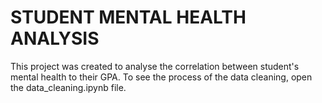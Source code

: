 # STUDENT MENTAL HEALTH ANALYSIS
This project was created to analyse the correlation between student's mental health to their GPA. To see the process of the data cleaning, open the data_cleaning.ipynb file.
